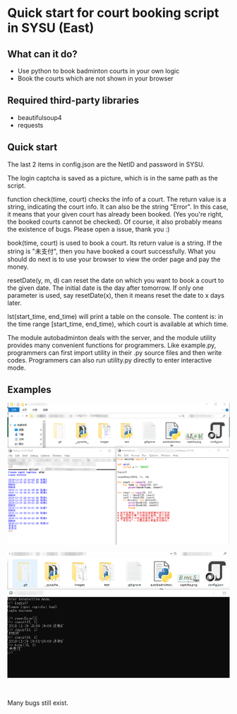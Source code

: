 # **Quick start for court booking script in SYSU (East)**

## What can it do?

- Use python to book badminton courts in your own logic
- Book the courts which are not shown in your browser

## Required third-party libraries

- beautifulsoup4
- requests

## Quick start

The last 2 items in config.json are the NetID and password in SYSU.

The login captcha is saved as a picture, which is in the same path as the script.

function check(time, court) checks the info of a court. The return value is a string, indicating the court info. It can also be the string "Error". In this case, it means that your given court has already been booked. (Yes you're right, the booked courts cannot be checked). Of course, it also probably means the existence of bugs. Please open a issue, thank you :)

book(time, court) is used to book a court. Its return value is a string. If the string is "未支付", then you have booked a court successfully. What you should do next is to use your browser to view the order page and pay the money.

resetDate(y, m, d) can reset the date on which you want to book a court to the given date. The initial date is the day after tomorrow. If only one parameter is used, say resetDate(x), then it means reset the date to x days later.

lst(start_time, end_time) will print a table on the console. The content is: in the time range [start_time, end_time), which court is available at which time.

The module autobadminton deals with the server, and the module utility provides many convenient functions for programmers. Like example.py, programmers can first import utility in their .py source files and then write codes. Programmers can also run utility.py directly to enter interactive mode.

## Examples

![test-0](images/test-1.png)

![test-1](images/test-3.png)

<br/>

Many bugs still exist.
